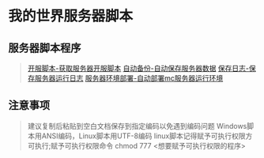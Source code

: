 # 我的世界服务器脚本

## 服务器脚本程序
> [开服脚本-获取服务器开服脚本](https://github.com/stevei5mc/McStartServer/tree/server_script) 
> [自动备份-自动保存服务器数据](https://github.com/stevei5mc/McStartServer/tree/AutoBackup) 
> [保存日志-保存服务器运行日志](https://github.com/stevei5mc/McStartServer/tree/save_log) 
> [服务器环境部署-自动部署mc服务器运行环境](https://github.com/stevei5mc/McStartServer/tree/deploy) 

## 注意事项
> 建议复制后粘贴到空白文档保存到指定编码以免遇到编码问题
> Windows脚本用ANSI编码，Linux脚本用UTF-8编码
> linux脚本记得赋予可执行权限方可执行;赋予可执行权限命令 chmod 777 <想要赋予可执行权限的程序>